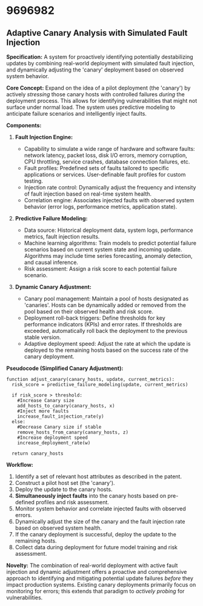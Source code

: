 # 9696982

## Adaptive Canary Analysis with Simulated Fault Injection

**Specification:** A system for proactively identifying potentially destabilizing updates by combining real-world deployment with simulated fault injection, and dynamically adjusting the 'canary' deployment based on observed system behavior.

**Core Concept:** Expand on the idea of a pilot deployment (the 'canary') by actively *stressing* those canary hosts with controlled failures *during* the deployment process. This allows for identifying vulnerabilities that might not surface under normal load.  The system uses predictive modeling to anticipate failure scenarios and intelligently inject faults.

**Components:**

1.  **Fault Injection Engine:**
    *   Capability to simulate a wide range of hardware and software faults: network latency, packet loss, disk I/O errors, memory corruption, CPU throttling, service crashes, database connection failures, etc.
    *   Fault profiles: Predefined sets of faults tailored to specific applications or services.  User-definable fault profiles for custom testing.
    *   Injection rate control: Dynamically adjust the frequency and intensity of fault injection based on real-time system health.
    *   Correlation engine: Associates injected faults with observed system behavior (error logs, performance metrics, application state).

2.  **Predictive Failure Modeling:**
    *   Data source: Historical deployment data, system logs, performance metrics, fault injection results.
    *   Machine learning algorithms: Train models to predict potential failure scenarios based on current system state and incoming update. Algorithms may include time series forecasting, anomaly detection, and causal inference.
    *   Risk assessment: Assign a risk score to each potential failure scenario.

3.  **Dynamic Canary Adjustment:**
    *   Canary pool management:  Maintain a pool of hosts designated as 'canaries'.  Hosts can be dynamically added or removed from the pool based on their observed health and risk score.
    *   Deployment roll-back triggers: Define thresholds for key performance indicators (KPIs) and error rates. If thresholds are exceeded, automatically roll back the deployment to the previous stable version.
    *   Adaptive deployment speed:  Adjust the rate at which the update is deployed to the remaining hosts based on the success rate of the canary deployment.

**Pseudocode (Simplified Canary Adjustment):**

```
function adjust_canary(canary_hosts, update, current_metrics):
  risk_score = predictive_failure_modeling(update, current_metrics)

  if risk_score > threshold:
    #Increase Canary size
    add_hosts_to_canary(canary_hosts, x)
    #Inject more faults
    increase_fault_injection_rate(y)
  else:
    #Decrease Canary size if stable
    remove_hosts_from_canary(canary_hosts, z)
    #Increase deployment speed
    increase_deployment_rate(w)

  return canary_hosts
```

**Workflow:**

1.  Identify a set of relevant host attributes as described in the patent.
2.  Construct a pilot host set (the 'canary').
3.  Deploy the update to the canary hosts.
4.  **Simultaneously inject faults** into the canary hosts based on pre-defined profiles and risk assessment.
5.  Monitor system behavior and correlate injected faults with observed errors.
6.  Dynamically adjust the size of the canary and the fault injection rate based on observed system health.
7.  If the canary deployment is successful, deploy the update to the remaining hosts.
8.  Collect data during deployment for future model training and risk assessment.

**Novelty:**  The combination of real-world deployment with active fault injection and dynamic adjustment offers a proactive and comprehensive approach to identifying and mitigating potential update failures *before* they impact production systems. Existing canary deployments primarily focus on monitoring for errors; this extends that paradigm to *actively probing* for vulnerabilities.